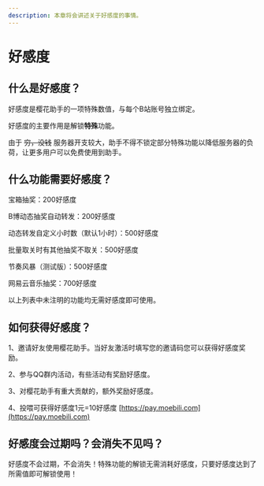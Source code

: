 ```yaml
---
description: 本章将会讲述关于好感度的事情。
---
```


# 好感度

## 什么是好感度？

好感度是樱花助手的一项特殊数值，与每个B站账号独立绑定。

好感度的主要作用是解锁**特殊**功能。

由于 ~~穷，没钱~~ 服务器开支较大，助手不得不锁定部分特殊功能以降低服务器的负荷，让更多用户可以免费使用到助手。

## 什么功能需要好感度？

宝箱抽奖：200好感度

B博动态抽奖自动转发：200好感度

动态转发自定义小时数（默认1小时）：500好感度

批量取关时有其他抽奖不取关：500好感度

节奏风暴（测试版）：500好感度

网易云音乐抽奖：700好感度

以上列表中未注明的功能均无需好感度即可使用。

## 如何获得好感度？

1、邀请好友使用樱花助手。当好友激活时填写您的邀请码您可以获得好感度奖励。

2、参与QQ群内活动，有些活动有奖励好感度。

3、对樱花助手有重大贡献的，额外奖励好感度。

4、投喂可获得好感度1元=10好感度 [https://pay.moebili.com](https://pay.moebili.com)

## 好感度会过期吗？会消失不见吗？

好感度不会过期，不会消失！特殊功能的解锁无需消耗好感度，只要好感度达到了所需值即可解锁使用！

